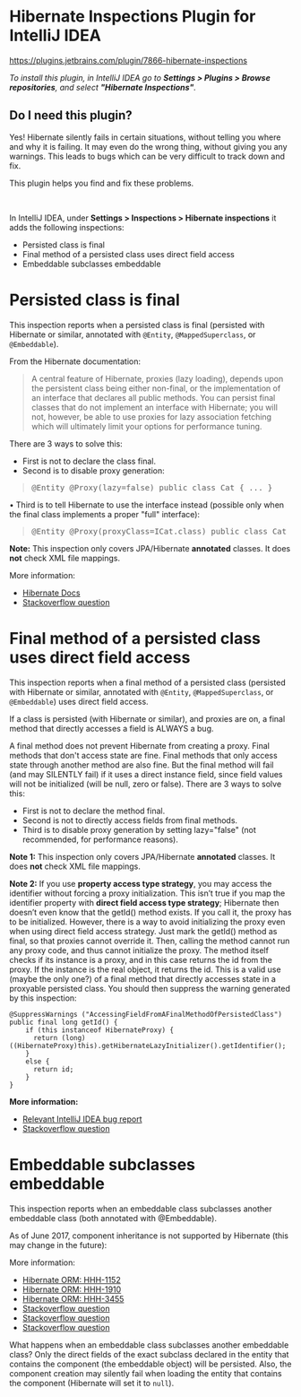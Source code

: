 <h1>Hibernate Inspections Plugin for IntelliJ IDEA</h1>

https://plugins.jetbrains.com/plugin/7866-hibernate-inspections

_To install this plugin, in IntelliJ IDEA go to <b>Settings > Plugins > Browse repositories</b>, and
select <b>
"Hibernate Inspections"</b>._

## Do I need this plugin?

Yes! Hibernate silently fails in certain situations, without telling you where and why it is
failing. It may even do the wrong thing, without giving you any warnings. This leads to bugs which
can be very difficult to track down and fix.<br>

This plugin helps you find and fix these problems.

<br>

In IntelliJ IDEA, under <b>Settings > Inspections > Hibernate inspections</b> it adds the following
inspections:
<ul>
  <li>Persisted class is final</li>
  <li>Final method of a persisted class uses direct field access</li>
  <li>Embeddable subclasses embeddable</li>
</ul>

# Persisted class is final

This inspection reports when a persisted class is final
(persisted with Hibernate or similar, annotated with `@Entity`, `@MappedSuperclass`,
or `@Embeddable`).

From the Hibernate documentation:

<blockquote>
A central feature of Hibernate, proxies (lazy loading), depends upon the persistent class being either non-final,
or the implementation of an interface that declares all public methods.
You can persist final classes that do not implement an interface with Hibernate; you will not, however,
be able to use proxies for lazy association fetching which will ultimately limit your options for performance tuning.
</blockquote>

There are 3 ways to solve this:

* First is not to declare the class final.
* Second is to disable proxy generation:

<blockquote>
    <pre>@Entity @Proxy(lazy=false) public class Cat { ... }</pre>
</blockquote>

• Third is to tell Hibernate to use the interface instead (possible only when the final class implements a proper "full" interface):

<blockquote>
<pre>@Entity @Proxy(proxyClass=ICat.class) public class Cat implements ICat { ... }</pre>
</blockquote>

<b>Note:</b> This inspection only covers JPA/Hibernate <b>annotated</b> classes. It does <b>not</b>
check XML file mappings.

More information:

* <a href="https://docs.jboss.org/hibernate/orm/5.0/manual/en-US/html/ch04.html#persistent-classes-pojo-final-example-disable-proxies-ann">
  Hibernate Docs</a>

* <a href="https://stackoverflow.com/questions/6608222/does-a-final-method-prevent-hibernate-from-creating-a-proxy-for-such-an-entity">
  Stackoverflow question</a>

# Final method of a persisted class uses direct field access

This inspection reports when a final method of a persisted class (persisted with Hibernate or
similar, annotated with `@Entity`, `@MappedSuperclass`, or `@Embeddable`) uses direct field access.

If a class is persisted (with Hibernate or similar), and proxies are on, a final method that
directly accesses a field is ALWAYS a bug.

A final method does not prevent Hibernate from creating a proxy. Final methods that don't access
state are fine. Final methods that only access state through another method are also fine. But the
final method will fail (and may SILENTLY fail) if it uses a direct instance field, since field
values will not be initialized (will be null, zero or false). There are 3 ways to solve this:

<ul>
    <li>First is not to declare the method final.</li>
    <li>Second is not to directly access fields from final methods.</li>
    <li>Third is to disable proxy generation by setting lazy="false" (not recommended, for performance reasons).</li>
</ul>

<b>Note 1:</b> This inspection only covers JPA/Hibernate <b>annotated</b> classes. It does <b>
not</b> check XML file mappings.

<b>Note 2:</b> If you use <b>property access type strategy</b>, you may access the identifier
without forcing a proxy initialization. This isn’t true if you map the identifier property with <b>
direct field access type strategy</b>; Hibernate then doesn’t even know that the getId() method
exists. If you call it, the proxy has to be initialized. However, there is a way to avoid
initializing the proxy even when using direct field access strategy. Just mark the getId() method as
final, so that proxies cannot override it. Then, calling the method cannot run any proxy code, and
thus cannot initialize the proxy. The method itself checks if its instance is a proxy, and in this
case returns the id from the proxy. If the instance is the real object, it returns the id. This is a
valid use (maybe the only one?) of a final method that directly accesses state in a proxyable
persisted class. You should then suppress the warning generated by this inspection:

```
@SuppressWarnings ("AccessingFieldFromAFinalMethodOfPersistedClass")
public final long getId() {
    if (this instanceof HibernateProxy) {
      return (long)((HibernateProxy)this).getHibernateLazyInitializer().getIdentifier();
    }
    else { 
      return id; 
    }
}
```

<b>More information:</b>

<ul>
    <li><a href="https://youtrack.jetbrains.com/issue/IDEA-128132">Relevant IntelliJ IDEA bug report</a></li>
    <li><a href="https://stackoverflow.com/questions/6608222/does-a-final-method-prevent-hibernate-from-creating-a-proxy-for-such-an-entity">
        Stackoverflow question</a></li>
</ul>

# Embeddable subclasses embeddable

This inspection reports when an embeddable class subclasses another embeddable class (both annotated
with @Embeddable).

As of June 2017, component inheritance is not supported by Hibernate (this may change in the
future):

More information:

* <a href="https://hibernate.atlassian.net/browse/HHH-1152">Hibernate ORM: HHH-1152</a>
* <a href="https://hibernate.atlassian.net/browse/HHH-1910">Hibernate ORM: HHH-1910</a>
* <a href="https://hibernate.atlassian.net/browse/HHH-3455">Hibernate ORM: HHH-3455</a>
* <a href="https://stackoverflow.com/questions/29278249/hibernate-embeddable-class-which-extends-another-embeddable-class-properties">
  Stackoverflow question</a>
* <a href="https://stackoverflow.com/questions/917974/hibernate-embeddable-inheritance">
  Stackoverflow question</a>
* <a href="https://stackoverflow.com/questions/29788716/jpa-2-0-embedded-inherited-abstract-class">
  Stackoverflow question</a>

What happens when an embeddable class subclasses another embeddable class? Only the direct fields of
the exact subclass declared in the entity that contains the component (the embeddable object) will
be persisted. Also, the component creation may silently fail when loading the entity that contains
the component (Hibernate will set it to `null`).
